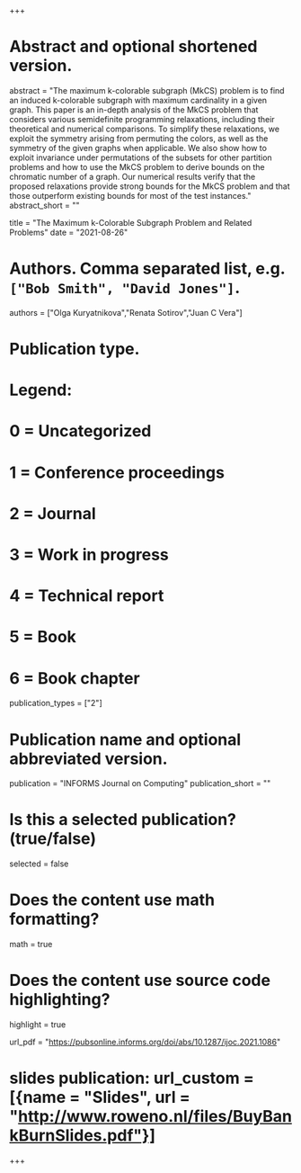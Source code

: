 +++
# Abstract and optional shortened version.
abstract = "The maximum k-colorable subgraph (MkCS) problem is to find an induced k-colorable subgraph with maximum cardinality in a given graph. This paper is an in-depth analysis of the MkCS problem that considers various semidefinite programming relaxations, including their theoretical and numerical comparisons. To simplify these relaxations, we exploit the symmetry arising from permuting the colors, as well as the symmetry of the given graphs when applicable. We also show how to exploit invariance under permutations of the subsets for other partition problems and how to use the MkCS problem to derive bounds on the chromatic number of a graph. Our numerical results verify that the proposed relaxations provide strong bounds for the MkCS problem and that those outperform existing bounds for most of the test instances."
abstract_short = ""

title = "The Maximum k-Colorable Subgraph Problem and Related Problems"
date = "2021-08-26"

# Authors. Comma separated list, e.g. `["Bob Smith", "David Jones"]`.
authors = ["Olga Kuryatnikova","Renata Sotirov","Juan C Vera"]
# Publication type.
# Legend:
# 0 = Uncategorized
# 1 = Conference proceedings
# 2 = Journal
# 3 = Work in progress
# 4 = Technical report
# 5 = Book
# 6 = Book chapter
publication_types = ["2"]

# Publication name and optional abbreviated version.
publication = "INFORMS Journal on Computing"
publication_short = ""

# Is this a selected publication? (true/false)
selected = false


# Does the content use math formatting?
math = true

# Does the content use source code highlighting?
highlight = true

url_pdf = "https://pubsonline.informs.org/doi/abs/10.1287/ijoc.2021.1086"

# slides publication: url_custom = [{name = "Slides", url = "http://www.roweno.nl/files/BuyBankBurnSlides.pdf"}]


+++
